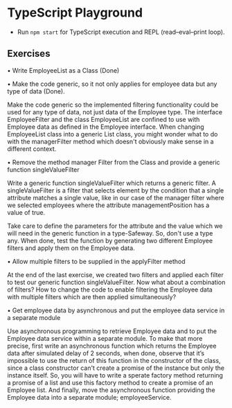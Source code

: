 # TypeScript Playground

* Run `npm start` for TypeScript execution and REPL (read–eval–print loop).

## Exercises
• Write EmployeeList as a Class (Done)

• Make the code generic, so it not only applies for employee data but any type of data (Done).

Make the code generic so the implemented filtering functionality could be used for any type of data, not just data of the Employee type. The interface EmployeeFilter and the class EmployeeList are confined to use with Employee data as defined in the Employee interface. When changing EmployeeList class into a generic List class, you might wonder what to do with the managerFilter method which doesn't obviously make sense in a different context.

• Remove the method manager Filter from the Class and provide a generic function singleValueFilter

Write a generic function singleValueFilter which returns a generic filter. A singleValueFilter is a filter that selects element by the condition that a single attribute matches a single value, like in our case of the manager filter where we selected employees where the attribute managementPosition has a value of true.

Take care to define the parameters for the attribute and the value which we will need in the generic function in a type-Safeway. So, don't use a type any. When done, test the function by generating two different Employee filters and apply them on the Employee data.

• Allow multiple filters to be supplied in the applyFilter method

At the end of the last exercise, we created two filters and applied each filter to test our generic function singleValueFilter. Now what about a combination of filters? How to change the code to enable filtering the Employee data with multiple filters which are then applied simultaneously?

• Get employee data by asynchronous and put the employee data service in a separate module

Use asynchronous programming to retrieve Employee data and to put the Employee data service within a separate module. To make that more precise, first write an asynchronous function which returns the Employee data after simulated delay of 2 seconds, when done, observe that it’s impossible to use the return of this function in the constructor of the class, since a class constructor can't create a promise of the instance but only the instance itself. So, you will have to write a sperate factory method returning a promise of a list and use this factory method to create a promise of an Employee list. And finally, move the asynchronous function providing the Employee data into a separate module; employeeService.